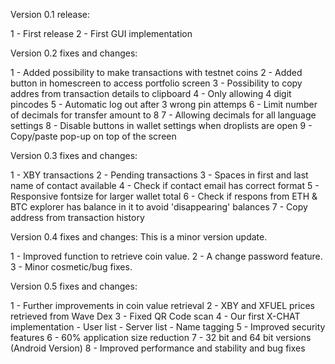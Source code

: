 Version 0.1 release:

1 - First release
2 - First GUI implementation


Version 0.2 fixes and changes:

1 - Added possibility to make transactions with testnet coins
2 - Added button in homescreen to access portfolio screen
3 - Possibility to copy addres from transaction details to clipboard
4 - Only allowing 4 digit pincodes
5 - Automatic log out after 3 wrong pin attemps
6 - Limit number of decimals for transfer amount to 8
7 - Allowing decimals for all language settings
8 - Disable buttons in wallet settings when droplists are open
9 - Copy/paste pop-up on top of the screen


Version 0.3 fixes and changes:

1 - XBY transactions
2 - Pending transactions
3 - Spaces in first and last name of contact available
4 - Check if contact email has correct format
5 - Responsive fontsize for larger wallet total
6 - Check if respons from ETH & BTC explorer has balance in it to avoid 'disappearing' balances
7 - Copy address from transaction history


Version 0.4 fixes and changes:
This is a minor version update.

1 - Improved function to retrieve coin value.
2 - A change password feature.
3 - Minor cosmetic/bug fixes.


Version 0.5 fixes and changes:

1 - Further improvements in coin value retrieval
2 - XBY and XFUEL prices retrieved from Wave Dex
3 - Fixed QR Code scan
4 - Our first X-CHAT implementation
    - User list
    - Server list
    - Name tagging
5 - Improved security features
6 - 60% application size reduction
7 - 32 bit and 64 bit versions (Android Version)
8 - Improved performance and stability and bug fixes
